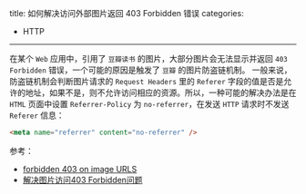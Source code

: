 title: 如何解决访问外部图片返回 403 Forbidden 错误
categories:
- HTTP
---

在某个 `Web` 应用中，引用了 `豆瓣读书` 的图片，大部分图片会无法显示并返回 `403 Forbidden` 错误，一个可能的原因是触发了 `豆瓣` 的图片防盗链机制。
一般来说，防盗链机制会判断图片请求的 `Request Headers` 里的 `Referer` 字段的值是否是允许的地址，如果不是，则不允许访问相应的资源。所以，一种可能的解决办法是在 `HTML` 页面中设置 `Referrer-Policy` 为 `no-referrer`，在发送 `HTTP` 请求时不发送 `Referer` 信息：

```html
<meta name="referrer" content="no-referrer" />
```

参考：

- [forbidden 403 on image URLS](https://stackoverflow.com/questions/49433452/forbidden-403-on-image-urls)
- [解决图片访问403 Forbidden问题](https://juejin.im/post/5cc50deff265da03a97af3e8)
